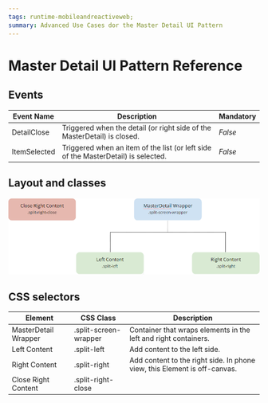 ```yaml
---
tags: runtime-mobileandreactiveweb;  
summary: Advanced Use Cases dor the Master Detail UI Pattern
---
```


# Master Detail UI Pattern Reference

## Events

**Event Name** |  **Description** |  **Mandatory**  
---|---|---  
DetailClose  |  Triggered when the detail (or right side of the MasterDetail) is closed.  |  _False_  
ItemSelected  |  Triggered when an item of the list (or left side of the MasterDetail) is selected.  |  _False_  
  
## Layout and classes

![](images/MasterDetail_layout.png)

## CSS selectors

**Element** |  **CSS Class** |  **Description**  
---|---|---  
 MasterDetail Wrapper  |  .split-screen-wrapper  |  Container that wraps elements in the left and right containers.  
 Left Content  |  .split-left  |  Add content to the left side.  
Right Content  |  .split-right  |  Add content to the right side. In phone view, this Element is off-canvas.  
 Close Right Content  |  .split-right-close  | 

